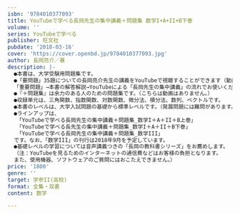 ```yaml
---
isbn: '9784010377093'
title: YouTubeで学べる長岡先生の集中講義＋問題集 数学I+A+II+B下巻
volume: ''
series: YouTubeで学べる
publisher: 旺文社
pubdate: '2018-03-16'
cover: 'https://cover.openbd.jp/9784010377093.jpg'
author: 長岡亮介／著
description: |-
  ●本書は、大学受験用問題集です。
  ●「要問題」35題についての長岡亮介先生の講義をYouTubeで視聴することができます（動画約7時間）。
  「重要問題」→本書の解答解説→YouTubeによる「長岡先生の集中講義」の流れでお使いください。
  ●『＋問題集』は余力のある人のための問題集です。（こちらは動画はありません。）
  ●収録単元は、三角関数、指数関数、対数関数、微分法、積分法、数列、ベクトルです。
  ●本書のレベルは、大学入試問題の基礎から標準レベルです。（発展問題には難問があります。）
  ●ラインアップは、
  　「YouTubeで学べる長岡先生の集中講義＋問題集_数学I＋A＋II＋B上巻」
  　「YouTubeで学べる長先生の集中講義＋問題集_数学I＋A＋II＋B下巻」
  　「YouTubeで学べる長岡先生の集中講義＋問題集_数学III」
  です。なお、「数学III」の刊行は2018年9月を予定しています。
  ●基礎レベルの学習については音声講義つきの「長岡の教科書シリーズ」をお薦めします。
  （注：YouTubeを見るためのインターネットの通信費などはお客様の負担となります。
  また、使用機器、ソフトウェアのご質問にはおこたえできません。）
price: '1800'
genre: ''
target: 学参II(高校)
format: 全集・双書
content: 数学

---
```


